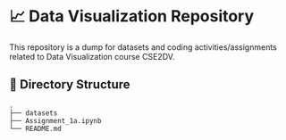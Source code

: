 # 📈 Data Visualization Repository

This repository is a dump for datasets and coding activities/assignments related to Data Visualization course CSE2DV.

## 📂 Directory Structure

```
.
├── datasets
├── Assignment_1a.ipynb
└── README.md
```
